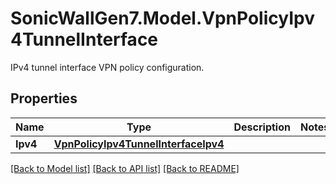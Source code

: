 # SonicWallGen7.Model.VpnPolicyIpv4TunnelInterface
IPv4 tunnel interface VPN policy configuration.

## Properties

Name | Type | Description | Notes
------------ | ------------- | ------------- | -------------
**Ipv4** | [**VpnPolicyIpv4TunnelInterfaceIpv4**](VpnPolicyIpv4TunnelInterfaceIpv4.md) |  | 

[[Back to Model list]](../README.md#documentation-for-models) [[Back to API list]](../README.md#documentation-for-api-endpoints) [[Back to README]](../README.md)

